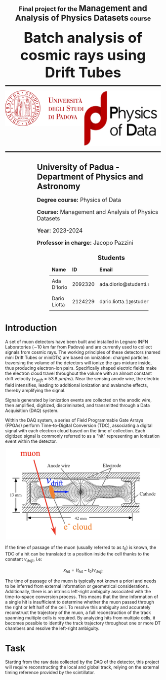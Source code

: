 <div style="text-align: center;">
    <h1 style="font-size: 20px;">
        Final project for the <strong style="font-size: 26px;">Management and Analysis of Physics Datasets</strong> course<br>
        <strong style="font-size: 46px; display: block; margin-top: 20px;">Batch analysis of cosmic rays using Drift Tubes</strong>
    </h1>
</div>

<hr style="border: 1px solid #000;">

<div style="display: flex;">
    <div style="flex: 1;">
        <img src="figures/unipd_template.png" alt="Unipd template" width="450";">
    </div>
    <div>
        <img src="figures/pod_template.png" alt="PoD template" width="250";">
    </div>
</div>

<hr style="border: 1px solid #000;">

<div style="display: flex; justify-content: space-between; align-items: flex-start;">
    <div style="flex: 1; text-align: left; font-size: 18px; margin-left: 10px;">
        <!-- This space can remain empty if not needed -->
    </div>
    <div style="flex: 1; text-align: left; font-size: 18px; margin-left: 10px;">
        <p><strong style="font-size: 26px;">University of Padua - Department of Physics and Astronomy</strong></p>
        <p><strong>Degree course:</strong> Physics of Data</p>
        <p><strong>Course:</strong> Management and Analysis of Physics Datasets</p>
        <p><strong>Year:</strong> 2023-2024</p>
        <p><strong>Professor in charge:</strong> Jacopo Pazzini</p>
        <table style="margin: 0 auto; border-collapse: collapse; width: 80%; font-size: 16px;">
            <thead>
                <tr>
                    <th colspan="3" style="border: none; padding: 8px; text-align: center; font-weight: bold; font-size: 20px;">Students</th>
                </tr>
                <tr>
                    <th style="border: none; padding: 8px; text-align: left;">Name</th>
                    <th style="border: none; padding: 8px; text-align: left;">ID</th>
                    <th style="border: none; padding: 8px; text-align: left;">Email</th>
                </tr>
            </thead>
            <tbody>
                <tr>
                    <td style="border: none; padding: 8px;">Ada D'Iorio</td>
                    <td style="border: none; padding: 8px;">2092320</td>
                    <td style="border: none; padding: 8px;">ada.diorio@studenti.unipd.it</td>
                </tr>
                <tr>
                    <td style="border: none; padding: 8px;">Dario Liotta</td>
                    <td style="border: none; padding: 8px;">2124229</td>
                    <td style="border: none; padding: 8px;">dario.liotta.1@studenti.unipd.it</td>
                </tr>
            </tbody>
        </table>
    </div>
</div>

# Introduction

A set of muon detectors have been built and installed in Legnaro INFN Laboratories (∼$10 \ km$ far from Padova) and are currently used to collect signals from cosmic rays. The working principles of these detectors (named mini Drift Tubes or miniDTs) are based on ionization: charged particles traversing the volume of the detectors will ionize the gas mixture inside, thus producing electron-ion pairs. Specifically shaped electric fields make the electron cloud travel throughout the volume with an almost constant drift velocity ($v_{drift} = 53.8 \ \mu m/ns$). Near the sensing anode wire, the electric field intensifies, leading to additional ionization and avalanche effects, thereby amplifying the signal.

Signals generated by ionization events are collected on the anodic wire, then amplified, digitized, discriminated, and transmitted through a Data Acquisition (DAQ) system.

Within the DAQ system, a series of Field Programmable Gate Arrays (FPGAs) perform Time-to-Digital Conversion (TDC), associating a digital signal with each electron cloud based on the time of collection.
Each digitized signal is commonly referred to as a "hit" representing an ionization event within the detector.

<div style="text-align: center;">
    <img src="figures/muon-cell-schema.png" alt="Muon cell schema" width="500">
</div>

If the time of passage of the muon (usually referred to as $t_0$) is known, the TDC of a hit can be translated to a position inside the cell thanks to the constant $v_{drift}$, i.e:

$$ x_{hit} = (t_{hit}-t_0)v_{drift} $$

The time of passage of the muon is typically not known a priori and needs to be inferred from external information or geometrical considerations.
Additionally, there is an intrinsic left-right ambiguity associated with the time-to-space
conversion process. This means that the time information of a single hit is insufficient to
determine whether the muon passed through the right or left half of the cell.
To resolve this ambiguity and accurately reconstruct the trajectory of the muon, a full reconstruction of the track spanning multiple cells is required. By analyzing hits from multiple cells, it becomes possible to identify the track trajectory throughout one or more DT chambers and resolve the left-right ambiguity.

# Task 

Starting from the raw data collected by the DAQ of the detector, this project will require reconstructing the local and global track, relying on the external timing reference provided by the scintillator.
